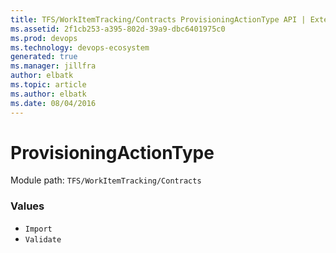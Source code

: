 ```yaml
---
title: TFS/WorkItemTracking/Contracts ProvisioningActionType API | Extensions for Azure DevOps Services
ms.assetid: 2f1cb253-a395-802d-39a9-dbc6401975c0
ms.prod: devops
ms.technology: devops-ecosystem
generated: true
ms.manager: jillfra
author: elbatk
ms.topic: article
ms.author: elbatk
ms.date: 08/04/2016
---
```


# ProvisioningActionType

Module path: `TFS/WorkItemTracking/Contracts`

### Values

* `Import` 
* `Validate` 
